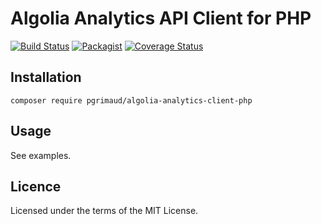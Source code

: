 # Algolia Analytics API Client for PHP

[![Build Status](https://travis-ci.org/pgrimaud/algolia-analytics-client-php.svg?branch=master)](https://travis-ci.org/pgrimaud/algolia-analytics-client-php)
[![Packagist](https://img.shields.io/badge/packagist-install-brightgreen.svg)](https://packagist.org/packages/pgrimaud/algolia-analytics-client-php)
[![Coverage Status](https://coveralls.io/repos/github/pgrimaud/algolia-analytics-client-php/badge.svg)](https://coveralls.io/github/pgrimaud/algolia-analytics-client-php)

## Installation

```
composer require pgrimaud/algolia-analytics-client-php
```

## Usage

See examples.

## Licence

Licensed under the terms of the MIT License.
